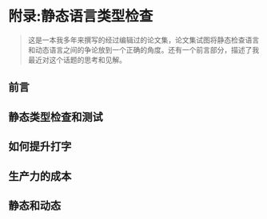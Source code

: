 

# 附录:静态语言类型检查
> 这是一本我多年来撰写的经过编辑过的论文集，论文集试图将静态检查语言和动态语言之间的争论放到一个正确的角度。还有一个前言部分，描述了我最近对这个话题的思考和见解。


## 前言



## 静态类型检查和测试



## 如何提升打字



## 生产力的成本



## 静态和动态


